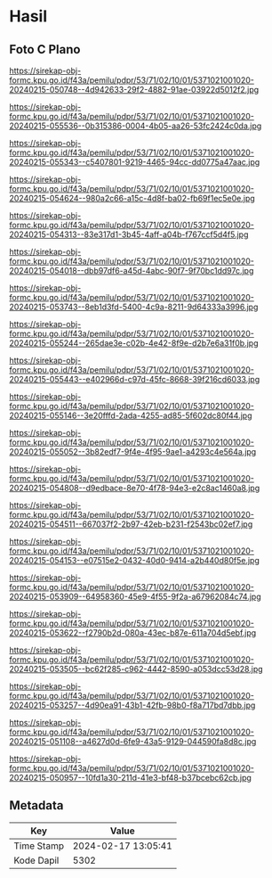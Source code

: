 # Hasil

## Foto C Plano

https://sirekap-obj-formc.kpu.go.id/f43a/pemilu/pdpr/53/71/02/10/01/5371021001020-20240215-050748--4d942633-29f2-4882-91ae-03922d5012f2.jpg

https://sirekap-obj-formc.kpu.go.id/f43a/pemilu/pdpr/53/71/02/10/01/5371021001020-20240215-055536--0b315386-0004-4b05-aa26-53fc2424c0da.jpg

https://sirekap-obj-formc.kpu.go.id/f43a/pemilu/pdpr/53/71/02/10/01/5371021001020-20240215-055343--c5407801-9219-4465-94cc-dd0775a47aac.jpg

https://sirekap-obj-formc.kpu.go.id/f43a/pemilu/pdpr/53/71/02/10/01/5371021001020-20240215-054624--980a2c66-a15c-4d8f-ba02-fb69f1ec5e0e.jpg

https://sirekap-obj-formc.kpu.go.id/f43a/pemilu/pdpr/53/71/02/10/01/5371021001020-20240215-054313--83e317d1-3b45-4aff-a04b-f767ccf5d4f5.jpg

https://sirekap-obj-formc.kpu.go.id/f43a/pemilu/pdpr/53/71/02/10/01/5371021001020-20240215-054018--dbb97df6-a45d-4abc-90f7-9f70bc1dd97c.jpg

https://sirekap-obj-formc.kpu.go.id/f43a/pemilu/pdpr/53/71/02/10/01/5371021001020-20240215-053743--8eb1d3fd-5400-4c9a-8211-9d64333a3996.jpg

https://sirekap-obj-formc.kpu.go.id/f43a/pemilu/pdpr/53/71/02/10/01/5371021001020-20240215-055244--265dae3e-c02b-4e42-8f9e-d2b7e6a31f0b.jpg

https://sirekap-obj-formc.kpu.go.id/f43a/pemilu/pdpr/53/71/02/10/01/5371021001020-20240215-055443--e402966d-c97d-45fc-8668-39f216cd6033.jpg

https://sirekap-obj-formc.kpu.go.id/f43a/pemilu/pdpr/53/71/02/10/01/5371021001020-20240215-055146--3e20fffd-2ada-4255-ad85-5f602dc80f44.jpg

https://sirekap-obj-formc.kpu.go.id/f43a/pemilu/pdpr/53/71/02/10/01/5371021001020-20240215-055052--3b82edf7-9f4e-4f95-9ae1-a4293c4e564a.jpg

https://sirekap-obj-formc.kpu.go.id/f43a/pemilu/pdpr/53/71/02/10/01/5371021001020-20240215-054808--d9edbace-8e70-4f78-94e3-e2c8ac1460a8.jpg

https://sirekap-obj-formc.kpu.go.id/f43a/pemilu/pdpr/53/71/02/10/01/5371021001020-20240215-054511--667037f2-2b97-42eb-b231-f2543bc02ef7.jpg

https://sirekap-obj-formc.kpu.go.id/f43a/pemilu/pdpr/53/71/02/10/01/5371021001020-20240215-054153--e07515e2-0432-40d0-9414-a2b440d80f5e.jpg

https://sirekap-obj-formc.kpu.go.id/f43a/pemilu/pdpr/53/71/02/10/01/5371021001020-20240215-053909--64958360-45e9-4f55-9f2a-a67962084c74.jpg

https://sirekap-obj-formc.kpu.go.id/f43a/pemilu/pdpr/53/71/02/10/01/5371021001020-20240215-053622--f2790b2d-080a-43ec-b87e-611a704d5ebf.jpg

https://sirekap-obj-formc.kpu.go.id/f43a/pemilu/pdpr/53/71/02/10/01/5371021001020-20240215-053505--bc62f285-c962-4442-8590-a053dcc53d28.jpg

https://sirekap-obj-formc.kpu.go.id/f43a/pemilu/pdpr/53/71/02/10/01/5371021001020-20240215-053257--4d90ea91-43b1-42fb-98b0-f8a717bd7dbb.jpg

https://sirekap-obj-formc.kpu.go.id/f43a/pemilu/pdpr/53/71/02/10/01/5371021001020-20240215-051108--a4627d0d-6fe9-43a5-9129-044590fa8d8c.jpg

https://sirekap-obj-formc.kpu.go.id/f43a/pemilu/pdpr/53/71/02/10/01/5371021001020-20240215-050957--10fd1a30-211d-41e3-bf48-b37bcebc62cb.jpg


## Metadata

| Key        | Value               |
| ---------- | ------------------- |
| Time Stamp | 2024-02-17 13:05:41 |
| Kode Dapil | 5302                |



